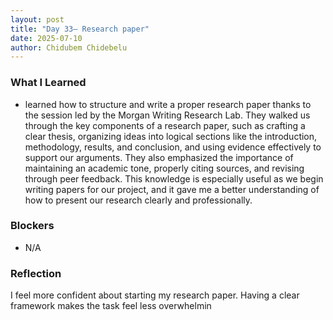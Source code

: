 ```yaml
---
layout: post
title: "Day 33– Research paper"
date: 2025-07-10
author: Chidubem Chidebelu
---
```


### What I Learned
-  learned how to structure and write a proper research paper thanks to the session led by the Morgan Writing Research Lab. They walked us through the key components of a research paper, such as crafting a clear thesis, organizing ideas into logical sections like the introduction, methodology, results, and conclusion, and using evidence effectively to support our arguments. They also emphasized the importance of maintaining an academic tone, properly citing sources, and revising through peer feedback. This knowledge is especially useful as we begin writing papers for our project, and it gave me a better understanding of how to present our research clearly and professionally.

### Blockers
- N/A

### Reflection
I feel more confident about starting my research paper. Having a clear framework makes the task feel less overwhelmin
